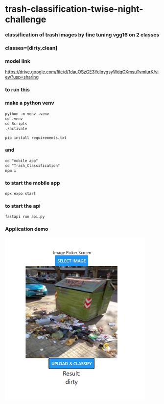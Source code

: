 # trash-classification-twise-night-challenge

### classification of trash images by fine tuning vgg16 on 2 classes

### classes=[dirty,clean]

### model link

https://drive.google.com/file/d/1dauOSzGE3YdlqygsyWdqOXmsuTvmIurK/view?usp=sharing

### to run this

### make a python venv

```
python -m venv .venv
cd .venv
cd Scripts
./activate
```

```
pip install requirements.txt
```

### and

```
cd "mobile app"
cd "Trash_Classification"
npm i
```

### to start the mobile app

```
npx expo start
```

### to start the api

```
fastapi run api.py
```

### Application demo

![plot](./demo.png)
